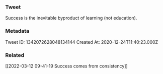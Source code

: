 ### Tweet
Success is the inevitable byproduct of learning (not education).

### Metadata
Tweet ID: 1342072628048134144
Created At: 2020-12-24T11:40:23.000Z

### Related
[[2022-03-12 09-41-19 Success comes from consistency]]

